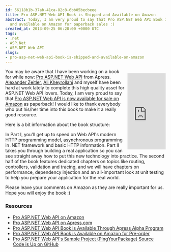 ```yaml
---
id: 56118b1b-37ab-41ca-82c8-6bb05becbeee
title: Pro ASP.NET Web API Book is Shipped and Available on Amazon
abstract: Today, I am very proud to say that Pro ASP.NET Web API Book is now shipped
  and available on Amazon for paperback sales :)
created_at: 2013-09-25 06:28:00 +0000 UTC
tags:
- .net
- ASP.Net
- ASP.NET Web API
slugs:
- pro-asp-net-web-api-book-is-shipped-and-available-on-amazon
---
```


<p style="margin-bottom: 10px; float: right; margin-left: 10px;"><iframe scrolling="no" marginwidth="0" frameborder="0" src="http://rcm.amazon.com/e/cm?lt1=_blank&amp;bc1=000000&amp;IS2=1&amp;bg1=FFFFFF&amp;fc1=000000&amp;lc1=0000FF&amp;t=tugsblo0c-20&amp;o=1&amp;p=8&amp;l=as4&amp;m=amazon&amp;f=ifr&amp;ref=ss_til&amp;asins=1430247258" marginheight="0" style="height: 240px; width: 120px;"></iframe></p>
<p>You may be aware that I have been working on a book for while now: <a href="http://amzn.to/prowebapi">Pro ASP.NET Web API</a> from Apress. <a href="http://blog.alexonasp.net/">Alexander Zeitler</a>, <a href="http://byterot.blogspot.com/">Ali Kheyrollahi</a> and myself have been hard at work lately to complete this high quality asset for ASP.NET Web API lovers. Today, I am very proud to say that <a href="http://amzn.to/prowebapi">Pro ASP.NET Web API is now available for sale on Amazon</a> as paperback! I would like to thank everybody who put his/her time into this book to make it a really good resource.</p>
<p>Here is a bit information about the book structure:</p>
<p>In Part I, you'll get up to speed on Web API's modern HTTP programming model, asynchronous programming in .NET framework and basic HTTP information. Part II takes you through building a real application so you can see straight away how to put this new technology into practice. The second half of the book features dedicated chapters on topics like routing, controllers, validation and tracing, and we will have chapters on performance, dependency injection and an all-important look at unit testing to help you prepare your application for the real world.</p>
<p>Please leave your comments on Amazon as they are really important for us. Hope you will enjoy the book :)</p>
<h3>Resources</h3>
<ul>
<li><a href="http://amzn.to/prowebapi">Pro ASP.NET Web API on Amazon</a> </li>
<li><a href="http://www.apress.com/9781430247258">Pro ASP.NET Web API on Apress.com</a> </li>
<li><a href="http://www.tugberkugurlu.com/archive/pro-asp-net-web-api-book-is-available-through-apress-alpha-program">Pro ASP.NET Web API Book is Available Through Apress Alpha Program</a> </li>
<li><a href="http://www.tugberkugurlu.com/archive/pro-asp-net-web-api-book-is-available-on-amazon-for-pre-order">Pro ASP.NET Web API Book is Available on Amazon for Pre-order</a> </li>
<li><a href="http://www.tugberkugurlu.com/archive/pro-asp-net-web-api-s-sample-project-pingyourpackage-source-code-is-up-on-github">Pro ASP.NET Web API's Sample Project (PingYourPackage) Source Code is Up on GitHub</a></li>
</ul>